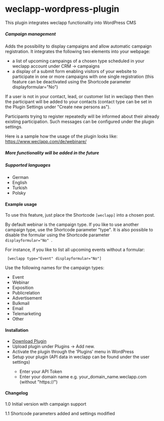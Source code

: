 # weclapp-wordpress-plugin

This plugin integrates weclapp functionality into WordPress CMS

<h5>Campaign management</h5>
Adds the possibility to display campaigns and allow automatic campaign registration. It integrates the following two elements into your webpage:


* a list of upcoming campaings of a chosen type scheduled in your weclapp account under CRM -> campaigns
* a display of a submit form enabling visitors of your website to participate in one or more campaigns with one single registration (this feature can be deactivated using the Shortcode parameter displayformular="No")

If a user is not in your contact, lead, or customer list in weclapp then then the participant will be added to your contacts (contact type can be set in the Plugin Settings 
under "Create new persons as").

Participants trying to register repeatedly will be informed about their already existing participation. Such messages can be configured under the plugin settings.

Here is a sample how the usage of the plugin looks like:
https://www.weclapp.com/de/webinare/

<h5>More functionality will be added in the future</h5>

<h5>Supported languages</h5>
<ul>
<li>German</li>
<li>English</li>
<li>Turkish</li>
<li>Polsky</li>
</ul>

<h4> Example usage </h4>

To use this feature, just place the Shortcode <code>[weclapp]</code> into a chosen post. 

By default webinar is the campaign type. If you like to use another campaign type, use the Shortcode parameter "type". It is also possible to disable the formular using the Shortcode parameter <code> displayformular="No" </code>. 

For instance, if you like to list all upcoming events without a formular:

<code> [weclapp type="Event" displayformular="No"] </code>

Use the following names for the campaign types:
* Event
* Webinar
* Exposition 
* Publicrelation
* Advertisement
* Bulkmail
* Email
* Telemarketing
* Other

<h4>Installation</h4>
<ul>
<li><a href="https://github.com/ertanoe/wordpress-plugin/archive/master.zip">Download Plugin</a></li>
<li>Upload plugin under Plugins -> Add new.</li>
<li>Activate the plugin through the 'Plugins' menu in WordPress</li>
<li>Setup your plugin (API data in weclapp can be found under the user settings)</li>
<ul> 
  <li>Enter your API Token</li>
  <li>Enter your domain name e.g. your_domain_name.weclapp.com (without "https://")</li>
</ul>
</ul>
<h4>Changelog</h4>

1.0 Initial version with campaign support

1.1 Shortcode parameters added and settings modified
  

